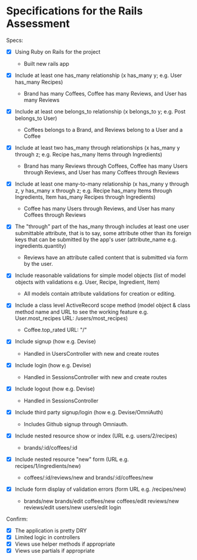 # Specifications for the Rails Assessment

Specs:
- [x] Using Ruby on Rails for the project

    - Built new rails app

- [x] Include at least one has_many relationship (x has_many y; e.g. User has_many Recipes) 

    - Brand has many Coffees, Coffee has many Reviews, and User has many Reviews

- [x] Include at least one belongs_to relationship (x belongs_to y; e.g. Post belongs_to User)

    - Coffees belongs to a Brand, and Reviews belong to a User and a Coffee

- [x] Include at least two has_many through relationships (x has_many y through z; e.g. Recipe has_many Items through Ingredients)

    - Brand has many Reviews through Coffees, Coffee has many Users through Reviews, and User has many Coffees through Reviews

- [x] Include at least one many-to-many relationship (x has_many y through z, y has_many x through z; e.g. Recipe has_many Items through Ingredients, Item has_many Recipes through Ingredients)

    - Coffee has many Users through Reviews, and User has many Coffees through Reviews

- [x] The "through" part of the has_many through includes at least one user submittable attribute, that is to say, some attribute other than its foreign keys that can be submitted by the app's user (attribute_name e.g. ingredients.quantity)

    - Reviews have an attribute called content that is submitted via form by the user.

- [x] Include reasonable validations for simple model objects (list of model objects with validations e.g. User, Recipe, Ingredient, Item)

    - All models contain attribute validations for creation or editing. 

- [x] Include a class level ActiveRecord scope method (model object & class method name and URL to see the working feature e.g. User.most_recipes URL: /users/most_recipes)

    - Coffee.top_rated URL: "/"

- [x] Include signup (how e.g. Devise)

    - Handled in UsersController with new and create routes

- [x] Include login (how e.g. Devise)

    - Handled in SessionsController with new and create routes

- [x] Include logout (how e.g. Devise)

    - Handled in SessionsController

- [x] Include third party signup/login (how e.g. Devise/OmniAuth)

    - Includes Github signup through Omniauth.

- [x] Include nested resource show or index (URL e.g. users/2/recipes)

    - brands/:id/coffees/:id

- [x] Include nested resource "new" form (URL e.g. recipes/1/ingredients/new)

    - coffees/:id/reviews/new and brands/:id/coffees/new

- [x] Include form display of validation errors (form URL e.g. /recipes/new)

    - brands/new brands/edit coffees/new coffees/edit reviews/new reviews/edit users/new users/edit login

Confirm:
- [x] The application is pretty DRY
- [x] Limited logic in controllers
- [x] Views use helper methods if appropriate
- [x] Views use partials if appropriate